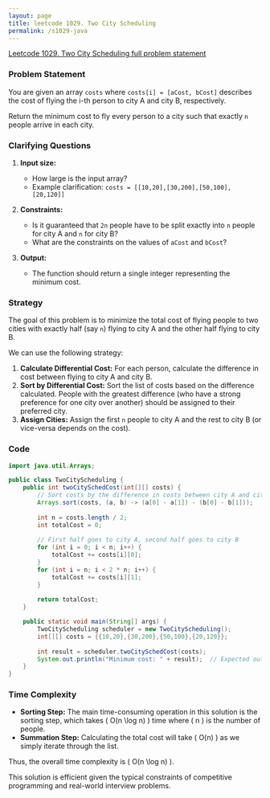 ```yaml
---
layout: page
title: leetcode 1029. Two City Scheduling
permalink: /s1029-java
---
```

[Leetcode 1029. Two City Scheduling full problem statement](https://algoadvance.github.io/algoadvance/l1029)
### Problem Statement

You are given an array `costs` where `costs[i] = [aCost, bCost]` describes the cost of flying the i-th person to city A and city B, respectively.

Return the minimum cost to fly every person to a city such that exactly `n` people arrive in each city.

### Clarifying Questions

1. **Input size:**
   - How large is the input array?
   - Example clarification: `costs = [[10,20],[30,200],[50,100],[20,120]]`
 
2. **Constraints:**
   - Is it guaranteed that `2n` people have to be split exactly into `n` people for city A and `n` for city B?
   - What are the constraints on the values of `aCost` and `bCost`?

3. **Output:**
   - The function should return a single integer representing the minimum cost.

### Strategy

The goal of this problem is to minimize the total cost of flying people to two cities with exactly half (say `n`) flying to city A and the other half flying to city B.

We can use the following strategy:
1. **Calculate Differential Cost:** For each person, calculate the difference in cost between flying to city A and city B.
2. **Sort by Differential Cost:** Sort the list of costs based on the difference calculated. People with the greatest difference (who have a strong preference for one city over another) should be assigned to their preferred city.
3. **Assign Cities:** Assign the first `n` people to city A and the rest to city B (or vice-versa depends on the cost).

### Code
```java
import java.util.Arrays;

public class TwoCityScheduling {
    public int twoCitySchedCost(int[][] costs) {
        // Sort costs by the difference in costs between city A and city B
        Arrays.sort(costs, (a, b) -> (a[0] - a[1]) - (b[0] - b[1]));
        
        int n = costs.length / 2;
        int totalCost = 0;
        
        // First half goes to city A, second half goes to city B
        for (int i = 0; i < n; i++) {
            totalCost += costs[i][0];
        }
        for (int i = n; i < 2 * n; i++) {
            totalCost += costs[i][1];
        }
        
        return totalCost;
    }

    public static void main(String[] args) {
        TwoCityScheduling scheduler = new TwoCityScheduling();
        int[][] costs = {{10,20},{30,200},{50,100},{20,120}};
        
        int result = scheduler.twoCitySchedCost(costs);
        System.out.println("Minimum cost: " + result);  // Expected output: 110
    }
}
```

### Time Complexity

- **Sorting Step:** The main time-consuming operation in this solution is the sorting step, which takes \( O(n \log n) \) time where \( n \) is the number of people.
- **Summation Step:** Calculating the total cost will take \( O(n) \) as we simply iterate through the list.

Thus, the overall time complexity is \( O(n \log n) \).

This solution is efficient given the typical constraints of competitive programming and real-world interview problems.